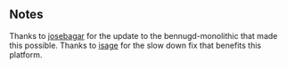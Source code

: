 ## Notes

Thanks to [josebagar](https://gitlab.com/josebagar/bennugd-monolithic) for the update to the bennugd-monolithic that made this possible.
Thanks to [isage](https://github.com/isage/sorr-vita) for the slow down fix that benefits this platform.

